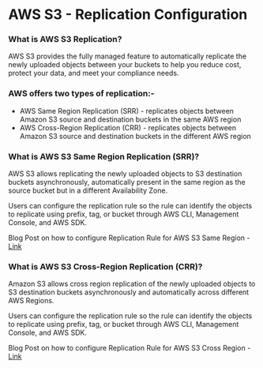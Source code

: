 # AWS S3 - Replication Configuration

### What is AWS S3 Replication?

AWS S3 provides the fully managed feature to automatically replicate the newly uploaded objects between your buckets to help you reduce cost, protect your data, and meet your compliance needs.

### AWS offers two types of replication:-

- AWS Same Region Replication (SRR) - replicates objects between Amazon S3 source and destination buckets in the same AWS region
- AWS Cross-Region Replication (CRR) - replicates objects between Amazon S3 source and destination buckets in the different AWS region

### What is AWS S3 Same Region Replication (SRR)?

AWS S3 allows replicating the newly uploaded objects to S3 destination buckets asynchronously, automatically present in the same region as the source bucket but in a different Availability Zone.

Users can configure the replication rule so the rule can identify the objects to replicate using prefix, tag, or bucket through AWS CLI, Management Console, and AWS SDK.

Blog Post on how to configure Replication Rule for AWS S3 Same Region - [Link](https://programmersblock.hashnode.dev/aws-s3-same-region-replication)

### What is AWS S3 Cross-Region Replication (CRR)?
Amazon S3 allows cross region replication of the newly uploaded objects to S3 destination buckets asynchronously and automatically across different AWS Regions.

Users can configure the replication rule so the rule can identify the objects to replicate using prefix, tag, or bucket through AWS CLI, Management Console, and AWS SDK.

Blog Post on how to configure Replication Rule for AWS S3 Cross Region - [Link](https://programmersblock.hashnode.dev/amazon-s3-cross-region-replication)
